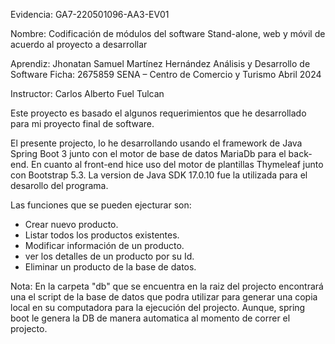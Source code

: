  
 
Evidencia: GA7-220501096-AA3-EV01

Nombre: Codificación de módulos del software Stand-alone, web y móvil de acuerdo al proyecto a desarrollar 


Aprendiz: 
Jhonatan Samuel Martínez Hernández
Análisis y Desarrollo de Software
Ficha: 2675859
SENA – Centro de Comercio y Turismo
Abril 2024

Instructor: 
Carlos Alberto Fuel Tulcan


Este proyecto es basado el algunos requerimientos que he desarrollado para mi proyecto final de software. 

El presente projecto, lo he desarrollando usando el framework de Java Spring Boot 3 junto con el motor de base de datos MariaDb para el back-end. En cuanto al front-end hice uso del motor de plantillas Thymeleaf junto con Bootstrap 5.3. La version de Java SDK 17.0.10 fue la utilizada para el desarollo del programa.

Las funciones que se pueden ejecturar son: 

* Crear nuevo producto.
* Listar todos los productos existentes.
* Modificar información de un producto.
* ver los detalles de un producto por su Id.
* Eliminar un producto de la base de datos.


Nota:
En la carpeta "db" que se encuentra en la raiz del projecto encontrará una el script de la base de datos que podra utilizar para generar una copia local en su computadora para la ejecución del projecto. Aunque, spring boot le genera la DB de manera automatica al momento de correr el projecto.
